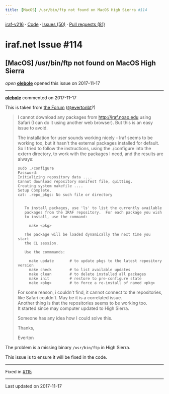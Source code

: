 ```yaml
---
title: [MacOS] /usr/bin/ftp not found on MacOS High Sierra #114
---
```


[iraf-v216](/iraf-v216) · [Code](https://github.com/iraf-community/iraf/tree/iraf-v216) · [Issues (50)](/iraf-v216/issues) · [Pull requests (81)](/iraf-v216/issues/pulls)

# iraf.net Issue #114
## [MacOS] /usr/bin/ftp not found on MacOS High Sierra
*open* **[olebole](https://github.com/olebole)** opened this issue on 2017-11-17

- - - -

**[olebole](https://github.com/olebole)** commented on 2017-11-17

This is taken from [the Forum](http://iraf.net/forum/viewtopic.php?showtopic=1469719) ([@evertonbt](https://github.com/evertonbt)?)  
  
> I cannot download any packages from http://iraf.noao.edu using Safari (I can do it using another web browser). But this is an easy issue to avoid.  
>  
> The installation for user sounds working nicely - Iraf seems to be working too, but it hasn't the external packages installed for default. So I tried to follow the instructions, using the ./configure into the extern directory, to work with the packages I need, and the results are always:  
>```   
> sudo ./configure  
> Password:  
> Initializing repository data ....  
> Cannot download repository manifest file, quitting.  
> Creating system makefile ....  
> Setup Complete.  
> cat: .repo_pkgs: No such file or directory  
>  
>  
>    To install packages, use 'ls' to list the currently available  
>    packages from the IRAF repository.  For each package you wish  
>    to install, use the command:  
>  
>      make <pkg>  
>  
>    The package will be loaded dynamically the next time you start  
>    the CL session.  
>  
>    Use the commmands:  
>  
>      make update       # to update pkgs to the latest repository version  
>      make check        # to list available updates  
>      make clean        # to delete installed all packages  
>      make init         # restore to pre-configure state  
>      make <pkg>        # to force a re-install of named <pkg>  
>```  
> For some reason, i couldn't find, it cannot connect to the repositories, like Safari couldn't. May be it is a correlated issue.  
> Another thing is that the repositories seems to be working too.  
> It started since may computer updated to High Sierra.  
>   
> Someone has any idea how I could solve this.  
>  
> Thanks,  
>  
> Everton   
  
The problem is a missing binary `/usr/bin/ftp` in High Sierra.  
  
This issue is to ensure it will be fixed in the code.

- - - -

Fixed in [#115](https://iraf-community.github.io/iraf-v216/issues/115)

- - - -

Last updated on 2017-11-17
